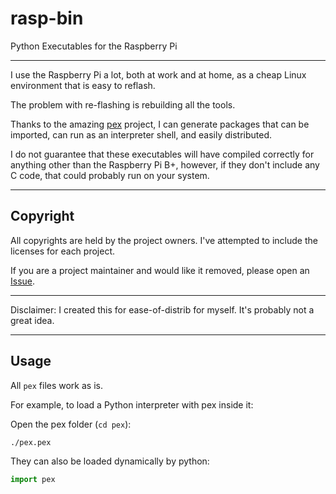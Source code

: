 # rasp-bin

Python Executables for the Raspberry Pi

---

I use the Raspberry Pi a lot, both at work and at home, as a cheap Linux environment that is easy to reflash.

The problem with re-flashing is rebuilding all the tools.

Thanks to the amazing [pex](https://github.com/pantsbuild/pex) project, I can generate packages that can be imported, can run as an interpreter shell, and easily distributed.

I do not guarantee that these executables will have compiled correctly for anything other than the Raspberry Pi B+, however, if they don't include any C code, that could probably run on your system.

---

## Copyright

All copyrights are held by the project owners. I've attempted to include the licenses for each project.

If you are a project maintainer and would like it removed, please open an [Issue](https://github.com/shakna-israel/rasp-bin/issues/new).

---

Disclaimer: I created this for ease-of-distrib for myself. It's probably not a great idea.

---

## Usage

All ```pex``` files work as is.

For example, to load a Python interpreter with pex inside it:

Open the pex folder (```cd pex```):

```
./pex.pex
```

They can also be loaded dynamically by python:

```python
import pex
```

